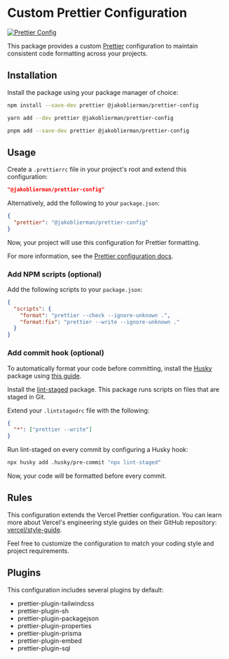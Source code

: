 # Custom Prettier Configuration

[![Prettier Config](https://img.shields.io/badge/prettier-config-blue.svg)](https://www.npmjs.com/package/@jakoblierman/prettier-config)

This package provides a custom [Prettier](https://prettier.io/) configuration to maintain consistent code formatting across your projects.

## Installation

Install the package using your package manager of choice:

```bash
npm install --save-dev prettier @jakoblierman/prettier-config
```

```bash
yarn add --dev prettier @jakoblierman/prettier-config
```

```bash
pnpm add --save-dev prettier @jakoblierman/prettier-config
```

## Usage

Create a `.prettierrc` file in your project's root and extend this configuration:

```json
"@jakoblierman/prettier-config"
```

Alternatively, add the following to your `package.json`:

```json
{
  "prettier": "@jakoblierman/prettier-config"
}
```

Now, your project will use this configuration for Prettier formatting.

For more information, see the [Prettier configuration docs](https://prettier.io/docs/en/configuration.html#sharing-configurations).

### Add NPM scripts (optional)

Add the following scripts to your `package.json`:

```json
{
  "scripts": {
    "format": "prettier --check --ignore-unknown .",
    "format:fix": "prettier --write --ignore-unknown ."
  }
}
```

### Add commit hook (optional)

To automatically format your code before committing, install the [Husky](https://typicode.github.io/husky/) package using [this guide](https://typicode.github.io/husky/getting-started.html).

Install the [lint-staged](https://github.com/lint-staged/lint-staged) package.
This package runs scripts on files that are staged in Git.

Extend your `.lintstagedrc` file with the following:

```json
{
  "*": ["prettier --write"]
}
```

Run lint-staged on every commit by configuring a Husky hook:

```bash
npx husky add .husky/pre-commit "npx lint-staged"
```

Now, your code will be formatted before every commit.

## Rules

This configuration extends the Vercel Prettier configuration.
You can learn more about Vercel's engineering style guides on their GitHub repository: [vercel/style-guide](https://github.com/vercel/style-guide).

Feel free to customize the configuration to match your coding style and project requirements.

## Plugins

This configuration includes several plugins by default:

- prettier-plugin-tailwindcss
- prettier-plugin-sh
- prettier-plugin-packagejson
- prettier-plugin-properties
- prettier-plugin-prisma
- prettier-plugin-embed
- prettier-plugin-sql
